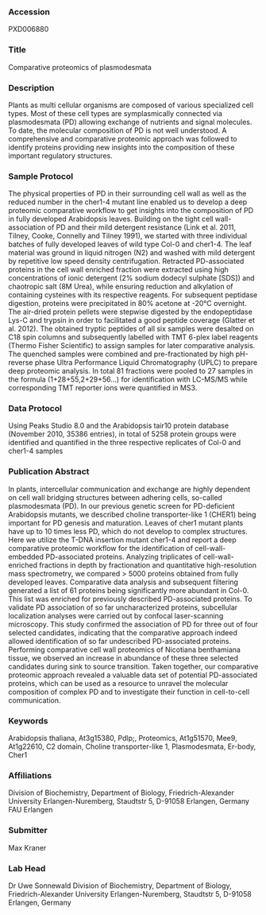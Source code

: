 ### Accession
PXD006880

### Title
Comparative proteomics of plasmodesmata

### Description
Plants as multi cellular organisms are composed of various specialized cell types. Most of these cell types are symplasmically connected via plasmodesmata (PD) allowing exchange of nutrients and signal molecules. To date, the molecular composition of PD is not well understood. A comprehensive and comparative proteomic approach was followed to identify proteins providing new insights into the composition of these important regulatory structures.

### Sample Protocol
The physical properties of PD in their surrounding cell wall as well as the reduced number in the cher1-4 mutant line enabled us to develop a deep proteomic comparative workflow to get insights into the composition of PD in fully developed Arabidopsis leaves. Building on the tight cell wall-association of PD and their mild detergent resistance (Link et al. 2011, Tilney, Cooke, Connelly and Tilney 1991), we started with three individual batches of fully developed leaves of wild type Col-0 and cher1-4. The leaf material was ground in liquid nitrogen (N2) and washed with mild detergent by repetitive low speed density centrifugation. Retracted PD-associated proteins in the cell wall enriched fraction were extracted using high concentrations of ionic detergent (2% sodium dodecyl sulphate [SDS]) and chaotropic salt (8M Urea), while ensuring reduction and alkylation of containing cysteines with its respective reagents. For subsequent peptidase digestion, proteins were precipitated in 80% acetone at -20°C overnight. The air-dried protein pellets were stepwise digested by the endopeptidase Lys-C and trypsin in order to facilitated a good peptide coverage (Glatter et al. 2012). The obtained tryptic peptides of all six samples were desalted on C18 spin columns and subsequently labelled with TMT 6-plex label reagents (Thermo Fisher Scientific) to assign samples for later comparative analysis. The quenched samples were combined and pre-fractionated by high pH-reverse phase Ultra Performance Liquid Chromatography (UPLC) to prepare deep proteomic analysis. In total 81 fractions were pooled to 27 samples in the formula (1+28+55,2+29+56…) for identification with LC-MS/MS while corresponding TMT reporter ions were quantified in MS3.

### Data Protocol
Using Peaks Studio 8.0 and the Arabidopsis tair10 protein database (November 2010, 35386 entries), in total of 5258 protein groups were identified and quantified in the three respective replicates of Col-0 and cher1-4 samples

### Publication Abstract
In plants, intercellular communication and exchange are highly dependent on cell wall bridging structures between adhering cells, so-called plasmodesmata (PD). In our previous genetic screen for PD-deficient Arabidopsis mutants, we described choline transporter-like 1 (CHER1) being important for PD genesis and maturation. Leaves of cher1 mutant plants have up to 10 times less PD, which do not develop to complex structures. Here we utilize the T-DNA insertion mutant cher1-4 and report a deep comparative proteomic workflow for the identification of cell-wall-embedded PD-associated proteins. Analyzing triplicates of cell-wall-enriched fractions in depth by fractionation and quantitative high-resolution mass spectrometry, we compared &gt;&#xa0;5000 proteins obtained from fully developed leaves. Comparative data analysis and subsequent filtering generated a list of 61 proteins being significantly more abundant in Col-0. This list was enriched for previously described PD-associated proteins. To validate PD association of so far uncharacterized proteins, subcellular localization analyses were carried out by confocal laser-scanning microscopy. This study confirmed the association of PD for three out of four selected candidates, indicating that the comparative approach indeed allowed identification of so far undescribed PD-associated proteins. Performing comparative cell wall proteomics of Nicotiana benthamiana tissue, we observed an increase in abundance of these three selected candidates during sink to source transition. Taken together, our comparative proteomic approach revealed a valuable data set of potential PD-associated proteins, which can be used as a resource to unravel the molecular composition of complex PD and to investigate their function in cell-to-cell communication.

### Keywords
Arabidopsis thaliana, At3g15380, Pdlp;, Proteomics, At1g51570, Mee9, At1g22610, C2 domain, Choline transporter-like 1, Plasmodesmata, Er-body, Cher1

### Affiliations
Division of Biochemistry, Department of Biology, Friedrich-Alexander University Erlangen-Nuremberg, Staudtstr 5, D-91058 Erlangen, Germany
FAU Erlangen

### Submitter
Max Kraner

### Lab Head
Dr Uwe Sonnewald
Division of Biochemistry, Department of Biology, Friedrich-Alexander University Erlangen-Nuremberg, Staudtstr 5, D-91058 Erlangen, Germany


